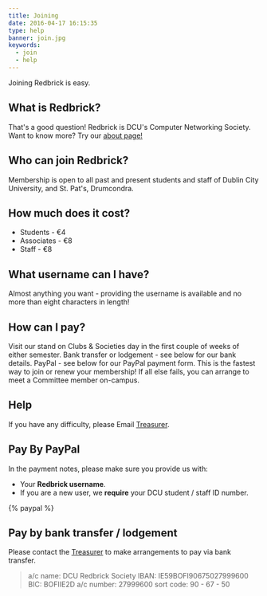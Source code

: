 ```yaml
---
title: Joining
date: 2016-04-17 16:15:35
type: help
banner: join.jpg
keywords:
  - join
  - help
---
```


Joining Redbrick is easy.

## What is Redbrick?
That's a good question! Redbrick is DCU's Computer Networking Society. Want to know more? Try our [about page!](../../about)

## Who can join Redbrick?
Membership is open to all past and present students and staff of Dublin City University, and St. Pat's, Drumcondra.

## How much does it cost?
 - Students - €4
 - Associates - €8
 - Staff - €8

## What username can I have?
Almost anything you want - providing the username is available and no more than eight characters in length!

## How can I pay?
Visit our stand on Clubs & Societies day in the first couple of weeks of either semester.
Bank transfer or lodgement - see below for our bank details.
PayPal - see below for our PayPal payment form. This is the fastest way to join or renew your membership!
If all else fails, you can arrange to meet a Committee member on-campus.
## Help
If you have any difficulty, please Email [Treasurer](/about/contact/treasurer).
## Pay By PayPal
In the payment notes, please make sure you provide us with:
  - Your __Redbrick username__.
  - If you are a new user, we __require__ your DCU student / staff ID number.

{% paypal %}

## Pay by bank transfer / lodgement
Please contact the [Treasurer](/about/contact/treasurer) to make arrangements to pay via bank transfer.
>a/c name: DCU Redbrick Society
>IBAN: IE59BOFI90675027999600
>BIC: BOFIIE2D
>a/c number: 27999600
>sort code: 90 - 67 - 50
